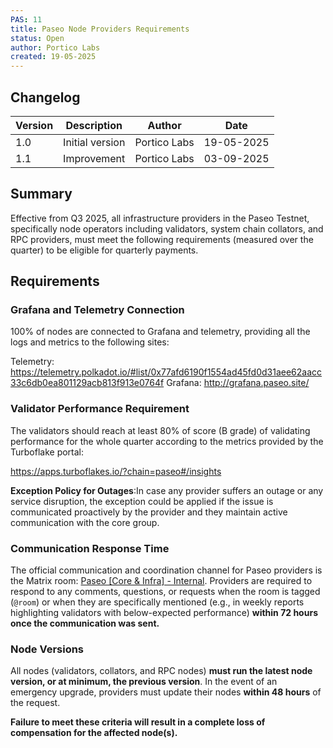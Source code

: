 ```yaml
---
PAS: 11
title: Paseo Node Providers Requirements
status: Open
author: Portico Labs
created: 19-05-2025
---
```

## Changelog

| Version | Description                      | Author    | Date       |
|---------|----------------------------------|-----------|------------|
| 1.0     | Initial version                  | Portico Labs  | 19-05-2025 |
| 1.1     | Improvement                              | Portico Labs  | 03-09-2025 |


## Summary
Effective from Q3 2025, all infrastructure providers in the Paseo Testnet, specifically node operators including validators, system chain collators, and RPC providers, must meet the following requirements (measured over the quarter) to be eligible for quarterly payments.

## Requirements

### Grafana and Telemetry Connection
100% of nodes are connected to Grafana and telemetry, providing all the logs and metrics to the following sites:

Telemetry: https://telemetry.polkadot.io/#list/0x77afd6190f1554ad45fd0d31aee62aacc33c6db0ea801129acb813f913e0764f
Grafana: http://grafana.paseo.site/

### Validator Performance Requirement
The validators should reach at least 80% of score (B grade) of validating performance for the whole quarter according to the metrics provided by the Turboflake portal:

https://apps.turboflakes.io/?chain=paseo#/insights

**Exception Policy for Outages**:In case any provider suffers an outage or any service disruption, the exception could be applied if the issue is communicated proactively by the provider and they maintain active communication with the core group.

### Communication Response Time
The official communication and coordination channel for Paseo providers is the Matrix room: [Paseo [Core & Infra] - Internal](https://matrix.to/#/#polkadot-community-testnet:parity.io). Providers are required to respond to any comments, questions, or requests when the room is tagged (`@room`) or when they are specifically mentioned (e.g., in weekly reports highlighting validators with below-expected performance) **within 72 hours once the communication was sent.**

### Node Versions
All nodes (validators, collators, and RPC nodes) **must run the latest node version, or at minimum, the previous version**. In the event of an emergency upgrade, providers must update their nodes **within 48 hours** of the request.

**Failure to meet these criteria will result in a complete loss of compensation for the affected node(s).**

